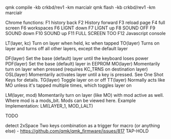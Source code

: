 qmk compile -kb crkbd/rev1 -km marcialr
qmk flash -kb crkbd/rev1 -km marcialr



Chrome functions: 
F1 history back 
F2 History forward 
F3 reload page
F4 full screen
F6 workspaces
F6 LIGNT down
F7 LIGNT up
F8 SOUND OFF
F9 SOUND down
F10 SOUND up
F11 FULL SCREEN TOO
F12 Javascript console







LT(layer, kc)	Turn on layer when held, kc when tapped
TO(layer)	Turns on layer and turns off all other layers, except the default layer

DF(layer)	Set the base (default) layer until the keyboard loses power
PDF(layer)	Set the base (default) layer in EEPROM
MO(layer)	Momentarily turn on layer when pressed (requires KC_TRNS on destination layer)
OSL(layer)	Momentarily activates layer until a key is pressed. See One Shot Keys for details.
TG(layer)	Toggle layer on or off
TT(layer)	Normally acts like MO unless it's tapped multiple times, which toggles layer on




LM(layer, mod)	Momentarily turn on layer (like MO) with mod active as well. Where mod is a mods_bit. Mods can be viewed here. Example Implementation: LM(LAYER_1, MOD_LALT)






TODO

detect 2xSpace
    Two keys combination as a trigger for macro (or anything else) - https://github.com/qmk/qmk_firmware/issues/817
TAP-HOLD



